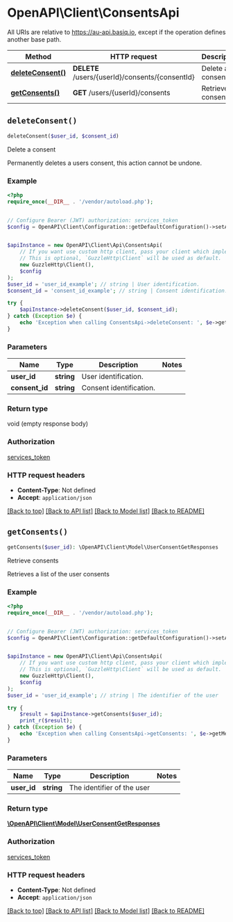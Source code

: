# OpenAPI\Client\ConsentsApi

All URIs are relative to https://au-api.basiq.io, except if the operation defines another base path.

| Method | HTTP request | Description |
| ------------- | ------------- | ------------- |
| [**deleteConsent()**](ConsentsApi.md#deleteConsent) | **DELETE** /users/{userId}/consents/{consentId} | Delete a consent |
| [**getConsents()**](ConsentsApi.md#getConsents) | **GET** /users/{userId}/consents | Retrieve consents |


## `deleteConsent()`

```php
deleteConsent($user_id, $consent_id)
```

Delete a consent

Permanently deletes a users consent, this action cannot be undone.

### Example

```php
<?php
require_once(__DIR__ . '/vendor/autoload.php');


// Configure Bearer (JWT) authorization: services_token
$config = OpenAPI\Client\Configuration::getDefaultConfiguration()->setAccessToken('YOUR_ACCESS_TOKEN');


$apiInstance = new OpenAPI\Client\Api\ConsentsApi(
    // If you want use custom http client, pass your client which implements `GuzzleHttp\ClientInterface`.
    // This is optional, `GuzzleHttp\Client` will be used as default.
    new GuzzleHttp\Client(),
    $config
);
$user_id = 'user_id_example'; // string | User identification.
$consent_id = 'consent_id_example'; // string | Consent identification.

try {
    $apiInstance->deleteConsent($user_id, $consent_id);
} catch (Exception $e) {
    echo 'Exception when calling ConsentsApi->deleteConsent: ', $e->getMessage(), PHP_EOL;
}
```

### Parameters

| Name | Type | Description  | Notes |
| ------------- | ------------- | ------------- | ------------- |
| **user_id** | **string**| User identification. | |
| **consent_id** | **string**| Consent identification. | |

### Return type

void (empty response body)

### Authorization

[services_token](../../README.md#services_token)

### HTTP request headers

- **Content-Type**: Not defined
- **Accept**: `application/json`

[[Back to top]](#) [[Back to API list]](../../README.md#endpoints)
[[Back to Model list]](../../README.md#models)
[[Back to README]](../../README.md)

## `getConsents()`

```php
getConsents($user_id): \OpenAPI\Client\Model\UserConsentGetResponses
```

Retrieve consents

Retrieves a list of the user consents

### Example

```php
<?php
require_once(__DIR__ . '/vendor/autoload.php');


// Configure Bearer (JWT) authorization: services_token
$config = OpenAPI\Client\Configuration::getDefaultConfiguration()->setAccessToken('YOUR_ACCESS_TOKEN');


$apiInstance = new OpenAPI\Client\Api\ConsentsApi(
    // If you want use custom http client, pass your client which implements `GuzzleHttp\ClientInterface`.
    // This is optional, `GuzzleHttp\Client` will be used as default.
    new GuzzleHttp\Client(),
    $config
);
$user_id = 'user_id_example'; // string | The identifier of the user

try {
    $result = $apiInstance->getConsents($user_id);
    print_r($result);
} catch (Exception $e) {
    echo 'Exception when calling ConsentsApi->getConsents: ', $e->getMessage(), PHP_EOL;
}
```

### Parameters

| Name | Type | Description  | Notes |
| ------------- | ------------- | ------------- | ------------- |
| **user_id** | **string**| The identifier of the user | |

### Return type

[**\OpenAPI\Client\Model\UserConsentGetResponses**](../Model/UserConsentGetResponses.md)

### Authorization

[services_token](../../README.md#services_token)

### HTTP request headers

- **Content-Type**: Not defined
- **Accept**: `application/json`

[[Back to top]](#) [[Back to API list]](../../README.md#endpoints)
[[Back to Model list]](../../README.md#models)
[[Back to README]](../../README.md)
